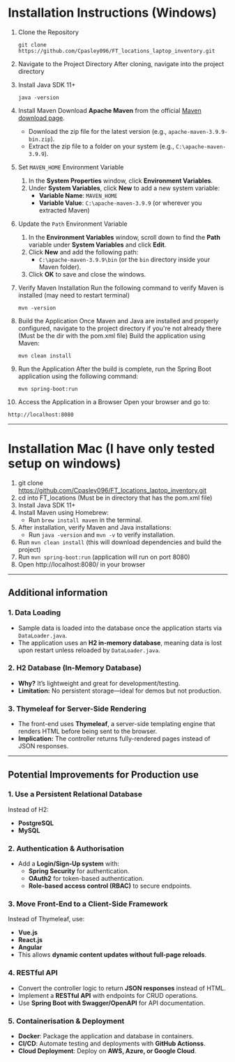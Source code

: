 # Installation Instructions (Windows)

1. Clone the Repository
   ```
   git clone https://github.com/Cpasley096/FT_locations_laptop_inventory.git
   ```

2. Navigate to the Project Directory
   After cloning, navigate into the project directory 

3. Install Java SDK 11+
   ```
   java -version
   ```

4. Install Maven
   Download **Apache Maven** from the official [Maven download page](https://maven.apache.org/download.cgi).
   - Download the zip file for the latest version (e.g., `apache-maven-3.9.9-bin.zip`).
   - Extract the zip file to a folder on your system (e.g., `C:\apache-maven-3.9.9`).

5. Set `MAVEN_HOME` Environment Variable
   1. In the **System Properties** window, click **Environment Variables**.
   2. Under **System Variables**, click **New** to add a new system variable:
      - **Variable Name**: `MAVEN_HOME`
      - **Variable Value**: `C:\apache-maven-3.9.9` (or wherever you extracted Maven)

6. Update the `Path` Environment Variable
   1. In the **Environment Variables** window, scroll down to find the **Path** variable under **System Variables** and click **Edit**.
   2. Click **New** and add the following path:
      - `C:\apache-maven-3.9.9\bin` (or the `bin` directory inside your Maven folder).
   3. Click **OK** to save and close the windows.

7. Verify Maven Installation
   Run the following command to verify Maven is installed (may need to restart terminal)
   ```
   mvn -version
   ```

8. Build the Application
   Once Maven and Java are installed and properly configured, navigate to the project directory if you're not already there (Must be the dir with the pom.xml file)
   Build the application using Maven:
   ```
   mvn clean install
   ```

9. Run the Application
   After the build is complete, run the Spring Boot application using the following command:
   ```
   mvn spring-boot:run
   ```

10. Access the Application in a Browser
   Open your browser and go to:
   ```
   http://localhost:8080
   ```
---

# Installation Mac (I have only tested setup on windows)
1) git clone https://github.com/Cpasley096/FT_locations_laptop_inventory.git
2) cd into FT_locations (Must be in directory that has the pom.xml file)
3) Install Java SDK 11+
4) Install Maven using Homebrew:
   - Run `brew install maven` in the terminal.
5) After installation, verify Maven and Java installations:
   - Run `java -version` and `mvn -v` to verify installation.
6) Run `mvn clean install` (this will download dependencies and build the project)
7) Run `mvn spring-boot:run` (application will run on port 8080)
8) Open http://localhost:8080/ in your browser

---

## **Additional information**
### **1. Data Loading**  
- Sample data is loaded into the database once the application starts via `DataLoader.java`.  
- The application uses an **H2 in-memory database**, meaning data is lost upon restart unless reloaded by `DataLoader.java`.  

### **2. H2 Database (In-Memory Database)**  
- **Why?** It’s lightweight and great for development/testing.  
- **Limitation:** No persistent storage—ideal for demos but not production.  

### **3. Thymeleaf for Server-Side Rendering**  
- The front-end uses **Thymeleaf**, a server-side templating engine that renders HTML before being sent to the browser.  
- **Implication:** The controller returns fully-rendered pages instead of JSON responses.  

---

## **Potential Improvements for Production use** 
### **1. Use a Persistent Relational Database**  
Instead of H2:  
- **PostgreSQL**
- **MySQL**

### **2. Authentication & Authorisation**  
- Add a **Login/Sign-Up system** with:  
  - **Spring Security** for authentication.  
  - **OAuth2** for token-based authentication.  
  - **Role-based access control (RBAC)** to secure endpoints.  

### **3. Move Front-End to a Client-Side Framework**  
Instead of Thymeleaf, use:  
- **Vue.js** 
- **React.js** 
- **Angular** 
- This allows **dynamic content updates without full-page reloads**.  

### **4. RESTful API**  
- Convert the controller logic to return **JSON responses** instead of HTML.  
- Implement a **RESTful API** with endpoints for CRUD operations.  
- Use **Spring Boot with Swagger/OpenAPI** for API documentation.  

### **5. Containerisation & Deployment**  
- **Docker**: Package the application and database in containers.  
- **CI/CD**: Automate testing and deployments with **GitHub Actionss**.  
- **Cloud Deployment**: Deploy on **AWS, Azure, or Google Cloud**.  
